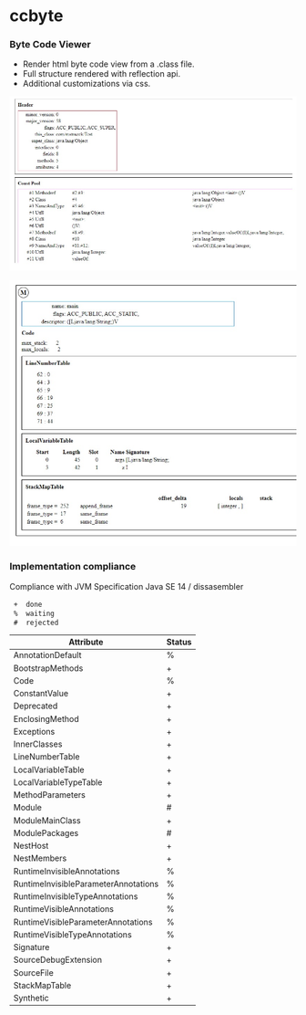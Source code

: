 # ccbyte
### Byte Code Viewer

- Render html byte code view from a .class file.
- Full structure rendered with reflection api.
- Additional customizations via css.

![header and const pool](assets/ccbyte_1.jpg)

![method info ](assets/ccbyte_2.jpg)


### Implementation compliance 
Compliance with JVM Specification Java SE 14 / dissasembler
    
     +  done
     %  waiting 
     #  rejected 

| Attribute                                |Status |
| ---------------------------------------- | ----- |
| AnnotationDefault                        |   %   |
| BootstrapMethods                         |   +   |                  
| Code                                     |   %   |      
| ConstantValue                            |   +   |              
| Deprecated                               |   +   |          
| EnclosingMethod                          |   +   |                  
| Exceptions                               |   +   |          
| InnerClasses                             |   +   |              
| LineNumberTable                          |   +   |                  
| LocalVariableTable                       |   +   |                  
| LocalVariableTypeTable                   |   +   |                      
| MethodParameters                         |   +   |                  
| Module                                   |   #   |      
| ModuleMainClass                          |   +   |                  
| ModulePackages                           |   #   |              
| NestHost                                 |   +   |          
| NestMembers                              |   +   |              
| RuntimeInvisibleAnnotations              |   %   |                              
| RuntimeInvisibleParameterAnnotations     |   %   |                                      
| RuntimeInvisibleTypeAnnotations          |   %   |                                  
| RuntimeVisibleAnnotations                |   %   |                          
| RuntimeVisibleParameterAnnotations       |   %   |                                  
| RuntimeVisibleTypeAnnotations            |   %   |                              
| Signature                                |   +   |          
| SourceDebugExtension                     |   +   |                      
| SourceFile                               |   +   |          
| StackMapTable                            |   +   |              
| Synthetic                                |   +   |          

